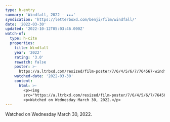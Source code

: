 ```yaml
---
type: h-entry
summary: 'Windfall, 2022 - ★★★'
syndication: 'https://letterboxd.com/benji/film/windfall/'
date: '2022-03-30'
updated: '2022-10-12T05:03:46.000Z'
watch-of:
  type: h-cite
  properties:
    title: Windfall
    year: '2022'
    rating: '3.0'
    rewatch: false
    poster: >-
      https://a.ltrbxd.com/resized/film-poster/7/6/4/5/6/7/764567-windfall-0-600-0-900-crop.jpg?v=567c4c880d
    watched-date: '2022-03-30'
    content:
      html: >-
        <p><img
        src="https://a.ltrbxd.com/resized/film-poster/7/6/4/5/6/7/764567-windfall-0-600-0-900-crop.jpg?v=567c4c880d"/></p>
        <p>Watched on Wednesday March 30, 2022.</p>
---
```

Watched on Wednesday March 30, 2022.
